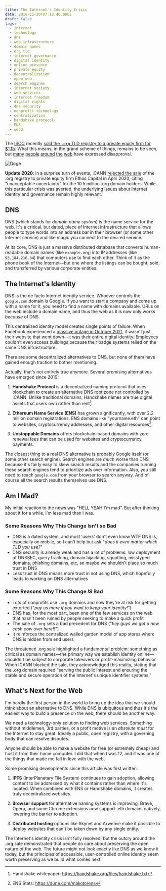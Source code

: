 ```yaml
---
title: The Internet's Identity Crisis
date: 2019-11-30T07:18:40.000Z
draft: false
tags:
  - internet
  - technology
  - dns
  - web infrastructure
  - domain names
  - org tld
  - internet governance
  - digital identity
  - online presence
  - private equity
  - decentralization
  - open web
  - search engines
  - internet society
  - web services
  - internet freedom
  - digital rights
  - dns security
  - nonprofit technology
  - centralization
  - handshake protocol
  - ENS
  - web3
---
```


The [ISOC](https://en.wikipedia.org/wiki/Internet_Society) recently [sold the `.org` TLD registry to a private equity firm for $1.1b](https://www.keypointsabout.org/blog/advancing-the-internet-societys-mission-into-the-future). What this means, in the grand scheme of things, remains to be seen, but [many](https://savedotorg.org/) [people](https://blogs.harvard.edu/sj/2019/11/23/a-tale-of-icann-and-regulatory-capture-the-dot-org-heist/) [around](https://domainnamewire.com/wp-content/ICA-Letter-to-ICANN-Board-of-Directors-November-15-2019.pdf) [the](https://www.theregister.co.uk/2019/11/20/org_registry_sale_shambles/) [web](https://www.vice.com/en_us/article/59nvjd/private-equity-is-going-to-ruin-the-org-domain-system-and-screw-nonprofits) have expressed disapproval.

![Doge](cover.jpg "Doge contemplating the Internet, and squirrels")

**Update 2020**: In a surprise turn of events, ICANN [rejected the sale](https://www.icann.org/resources/board-material/resolutions-2020-04-30-en) of the .org registry to private equity firm Ethos Capital in April 2020, citing "unacceptable uncertainty" for the 10.5 million .org domain holders. While this particular crisis was averted, the underlying issues about Internet identity and governance remain highly relevant.

## DNS

DNS (which stands for _domain name system_) is the name service for the web. It's a critical, but dated, piece of Internet infrastructure that allows people to type words into an address bar in their browser (or some other Internet service) and like magic you connect to the desired service.

At its core, DNS is just a massive distributed database that converts human-readable domain names (like `example.org`) into IP addresses (like `93.184.216.34`) that computers use to find each other. Think of it as the phone book of the Internet—but one where the listings can be bought, sold, and transferred by various corporate entities.

## The Internet's Identity

DNS is the de facto Internet identity service. Whoever controls the `google.com` domain _is_ Google. If you want to start a company and come up with a name for it, you need to find a name with domains available. URLs on the web include a domain name, and thus the web as it is now only works _because_ of DNS.

This centralized identity model creates single points of failure. When Facebook experienced a [massive outage in October 2021](https://engineering.fb.com/2021/10/04/networking-traffic/outage/), it wasn't just their website that went down—it was their entire digital identity. Employees couldn't even access buildings because their badge systems relied on the same DNS infrastructure.

There are some decentralized alternatives to DNS, but none of them have gained enough traction to bother mentioning.

Actually, that's not entirely true anymore. Several promising alternatives have emerged since 2019:

1. **Handshake Protocol** is a decentralized naming protocol that uses blockchain to create an alternative DNS root zone not controlled by ICANN. Unlike traditional domains, Handshake names are true digital assets that users own rather than rent[^1].

2. **Ethereum Name Service (ENS)** has grown significantly, with over 2.2 million domain registrations. ENS domains like "yourname.eth" can point to websites, cryptocurrency addresses, and other digital resources[^2].

3. **Unstoppable Domains** offers blockchain-based domains with zero renewal fees that can be used for websites and cryptocurrency payments.

The closest thing to a real DNS alternative is probably Google itself (or some other search engine). Search engines are _much_ worse than DNS because it's fairly easy to skew search results and the companies running these search engines tend to prioritize ads over information. Also, you still need to reach `google.com` from your browser to search anyway. And of course all the search results themselves use DNS.

## Am I Mad?

My initial reaction to the news was "HELL YEAH I'm mad". But after thinking about it for a while, I'm less mad than I was.

### Some Reasons Why This Change Isn't so Bad

- DNS is a dated system, and most 'users' don't even know WTF DNS is, especially on mobile, so I can't help but ask "_does it even matter which TLD you use?_"
- DNS security is already weak and has a lot of problems: low deployment of DNSSEC, query tracking, domain hijacking, squatting, misstyped domains, phishing domains, etc, so maybe we shouldn't place so much trust in DNS
- Less trust in DNS means more trust in not using DNS, which hopefully leads to working on DNS alternatives

### Some Reasons Why This Change _IS_ Bad

- Lots of nonprofits use `.org` domains and now they're at risk for getting extorted ("_pay us more if you want to keep your identity!_")
- DNS has, for the most part, been one of the few services on the web that hasn't been ruined by people seeking to make a quick profit
- The sale of `.org` sets a bad precedent for DNS ("_hey guys we got a new cash cow over here!!_")
- It reinforces the centralized walled garden model of app stores where DNS is hidden from end users

The threatened .org sale highlighted a fundamental problem: something as critical as domain names—the primary way we establish identity online—shouldn't be subject to corporate takeovers or profit-maximizing behavior. When ICANN blocked the sale, they acknowledged this reality, stating that the .org domain required "serving the public interest and ensuring the stable and secure operation of the Internet's unique identifier systems."

## What's Next for the Web

I'm hardly the first person in the world to bring up the idea that we should think about an alternative to DNS. While DNS is ubiquitous and thus it's the easiest way to build a presence on the web, there should be another way.

We need a technology-only solution to finding web services. Something without middlemen, 3rd parties, or a profit motive is an _absolute must_ for the Internet to stay great. Ideally a public, open registry, with a governing body that can resolve disputes.

Anyone should be able to make a website for free (or extremely cheap) and host it from their home computer. I did that when I was 12, and it was one of the things that made me fall in love with the web.

Some promising developments since this article was first written:

1. **IPFS** (InterPlanetary File System) continues to gain adoption, allowing content to be addressed by what it contains rather than where it's located. When combined with ENS or Handshake domains, it creates truly decentralized websites.

2. **Browser support** for alternative naming systems is improving. Brave, Opera, and some Chrome extensions now support .eth domains natively, lowering the barrier to adoption.

3. **Distributed hosting** options like Skynet and Arweave make it possible to deploy websites that can't be taken down by any single entity.

The Internet's identity crisis isn't fully resolved, but the outcry around the .org sale demonstrated that people do care about preserving the open nature of the web. The future might not look exactly like DNS as we know it today, but the principles of accessible, user-controlled online identity seem worth preserving as we build what comes next.

[^1]: Handshake whitepaper: <https://handshake.org/files/handshake.txt>
[^2]: ENS Stats: <https://dune.com/makoto/ens>
